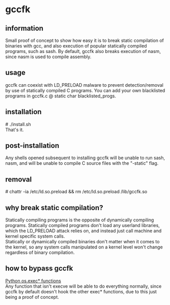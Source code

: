 # gccfk
## information
Small proof of concept to show how easy it is to break static compilation of binaries with gcc, and also execution of popular statically compiled programs, such as sash. By default, gccfk also breaks execution of nasm, since nasm is used to compile assembly.
## usage
gccfk can coexist with LD_PRELOAD malware to prevent detection/removal by use of statically compiled C programs. You can add your own blacklisted programs in gccfk.c @ static char blacklisted\_progs.
## installation
\# ./install.sh</br>
That's it.
## post-installation
Any shells opened subsequent to installing gccfk will be unable to run sash, nasm, and will be unable to compile C source files with the "-static" flag.
## removal
\# chattr -ia /etc/ld.so.preload && rm /etc/ld.so.preload /lib/gccfk.so
## why break static compilation?
Statically compiling programs is the opposite of dynamically compiling programs. Statically compiled programs don't load any userland libraries, which the LD_PRELOAD attack relies on, and instead just call machine and kernel specific system calls.</br>
Statically or dynamically compiled binaries don't matter when it comes to the kernel, so any system calls manipulated on a kernel level won't change regardless of binary compilation.
## how to bypass gccfk
<a href="https://docs.python.org/2/library/os.html#os.execl">Python os.exec* functions</a></br>
Any function that isn't execve will be able to do everything normally, since gccfk by default doesn't hook the other exec* functions, due to this just being a proof of concept.
